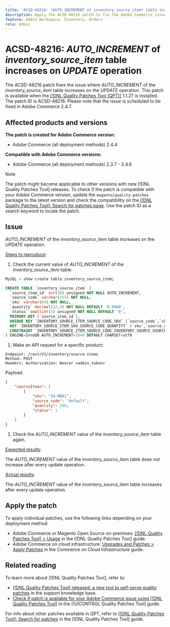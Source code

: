```yaml
---
title: 'ACSD-48216: *AUTO_INCREMENT of inventory_source_item* table increases on *UPDATE* operation'
description: Apply the ACSD-48216 patch to fix the Adobe Commerce issue where *AUTO_INCREMENT of the inventory_source_item* table increases on *UPDATE* operation.
feature: Admin Workspace, Inventory, Orders
role: Admin
---
```

# ACSD-48216: *AUTO_INCREMENT* of *inventory_source_item* table increases on *UPDATE* operation

The ACSD-48216 patch fixes the issue where *AUTO_INCREMENT* of the *inventory_source_item* table increases on the *UPDATE* operation. This patch is available when the [[!DNL Quality Patches Tool (QPT)]](https://experienceleague.adobe.com/en/docs/commerce-knowledge-base/kb/announcements/commerce-announcements/magento-quality-patches-released-new-tool-to-self-serve-quality-patches) 1.1.27 is installed. The patch ID is ACSD-48216. Please note that the issue is scheduled to be fixed in Adobe Commerce 2.4.7.

## Affected products and versions

**The patch is created for Adobe Commerce version:**

* Adobe Commerce (all deployment methods) 2.4.4

**Compatible with Adobe Commerce versions:**

* Adobe Commerce (all deployment methods) 2.3.7 - 2.4.6

>[!NOTE]
>
>The patch might become applicable to other versions with new [!DNL Quality Patches Tool] releases. To check if the patch is compatible with your Adobe Commerce version, update the `magento/quality-patches` package to the latest version and check the compatibility on the [[!DNL Quality Patches Tool]: Search for patches page](https://experienceleague.adobe.com/tools/commerce-quality-patches/index.html). Use the patch ID as a search keyword to locate the patch.

## Issue

*AUTO_INCREMENT* of the *inventory_source_item* table increases on the *UPDATE* operation.

<u>Steps to reproduce</u>:

1. Check the current value of *AUTO_INCREMENT* of the *inventory_source_item* table:

```bash
MySQL > show create table inventory_source_item;
```

```SQL
CREATE TABLE `inventory_source_item` (
  `source_item_id` int(10) unsigned NOT NULL AUTO_INCREMENT,
  `source_code` varchar(255) NOT NULL,
  `sku` varchar(64) NOT NULL,
  `quantity` decimal(12,4) NOT NULL DEFAULT '0.0000',
  `status` smallint(5) unsigned NOT NULL DEFAULT '0',
  PRIMARY KEY (`source_item_id`),
  UNIQUE KEY `INVENTORY_SOURCE_ITEM_SOURCE_CODE_SKU` (`source_code`,`sku`),
  KEY `INVENTORY_SOURCE_ITEM_SKU_SOURCE_CODE_QUANTITY` (`sku`,`source_code`,`quantity`),
  CONSTRAINT `INVENTORY_SOURCE_ITEM_SOURCE_CODE_INVENTORY_SOURCE_SOURCE_CODE` FOREIGN KEY (`source_code`) REFERENCES `inventory_source` (`source_code`) ON DELETE CASCADE
) ENGINE=InnoDB AUTO_INCREMENT=2048 DEFAULT CHARSET=utf8
```

1. Make an API request for a specific product:

`Endpoint: /rest/V1/inventory/source-items`  
`Method: POST`  
`Headers: Authorization: Bearer <admin_token>`

Payload:

```JSON
{
    "sourceItems": [
        {
            "sku": "24-MB01",
            "source_code": "default",
            "quantity": 200,
            "status": 1
        }
    ]
}
```

1. Check the *AUTO_INCREMENT* value of the *inventory_source_item* table again.

<u>Expected results</u>:

The *AUTO_INCREMENT* value of the *inventory_source_item* table does not increase after every update operation.

<u>Actual results</u>:

The *AUTO_INCREMENT* value of the *inventory_source_item* table increases after every update operation.

## Apply the patch

To apply individual patches, use the following links depending on your deployment method:

* Adobe Commerce or Magento Open Source on-premises: [[!DNL Quality Patches Tool] > Usage](https://experienceleague.adobe.com/docs/commerce-operations/tools/quality-patches-tool/usage.html) in the [!DNL Quality Patches Tool] guide.
* Adobe Commerce on cloud infrastructure: [Upgrades and Patches > Apply Patches](https://experienceleague.adobe.com/docs/commerce-cloud-service/user-guide/develop/upgrade/apply-patches.html) in the Commerce on Cloud Infrastructure guide.

## Related reading

To learn more about [!DNL Quality Patches Tool], refer to:

* [[!DNL Quality Patches Tool] released: a new tool to self-serve quality patches](https://experienceleague.adobe.com/en/docs/commerce-knowledge-base/kb/announcements/commerce-announcements/magento-quality-patches-released-new-tool-to-self-serve-quality-patches) in the support knowledge base.
* [Check if patch is available for your Adobe Commerce issue using [!DNL Quality Patches Tool]](/help/tools/quality-patches-tool/patches-available-in-qpt/check-patch-for-magento-issue-with-magento-quality-patches.md) in the [!UICONTROL Quality Patches Tool] guide.


For info about other patches available in QPT, refer to [[!DNL Quality Patches Tool]: Search for patches](https://experienceleague.adobe.com/tools/commerce-quality-patches/index.html) in the [!DNL Quality Patches Tool] guide.

